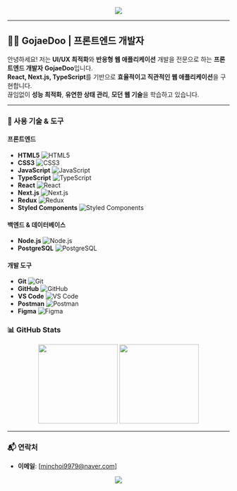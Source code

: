 <p align="center">
  <img src="https://capsule-render.vercel.app/api?type=wave&color=00bcd4&height=250&section=header&text=GojaeDoo%20%7C%20Frontend%20Developer&fontSize=50&fontColor=ffffff&animation=fadeIn"/>
</p>

---

## 👨‍💻 GojaeDoo | 프론트엔드 개발자
안녕하세요! 저는 **UI/UX 최적화**와 **반응형 웹 애플리케이션** 개발을 전문으로 하는 **프론트엔드 개발자** **GojaeDoo**입니다.  
**React, Next.js, TypeScript**를 기반으로 **효율적이고 직관적인 웹 애플리케이션**을 구현합니다.  
끊임없이 **성능 최적화**, **유연한 상태 관리**, **모던 웹 기술**을 학습하고 있습니다.

---

### 💼 사용 기술 & 도구

#### **프론트엔드**
- **HTML5** ![HTML5](https://img.shields.io/badge/HTML5-e34f26?style=flat&logo=html5&logoColor=white)
- **CSS3** ![CSS3](https://img.shields.io/badge/CSS3-1572B6?style=flat&logo=css3&logoColor=white)
- **JavaScript** ![JavaScript](https://img.shields.io/badge/JavaScript-F7DF1E?style=flat&logo=javascript&logoColor=black)
- **TypeScript** ![TypeScript](https://img.shields.io/badge/TypeScript-3178C6?style=flat&logo=typescript&logoColor=white)
- **React** ![React](https://img.shields.io/badge/React-61DAFB?style=flat&logo=react&logoColor=black)
- **Next.js** ![Next.js](https://img.shields.io/badge/Next.js-000000?style=flat&logo=next.js&logoColor=white)
- **Redux** ![Redux](https://img.shields.io/badge/Redux-764ABC?style=flat&logo=redux&logoColor=white)
- **Styled Components** ![Styled Components](https://img.shields.io/badge/Styled%20Components-DB7093?style=flat&logo=styled-components&logoColor=white)

#### **백엔드 & 데이터베이스**
- **Node.js** ![Node.js](https://img.shields.io/badge/Node.js-339933?style=flat&logo=node.js&logoColor=white)
- **PostgreSQL** ![PostgreSQL](https://img.shields.io/badge/PostgreSQL-336791?style=flat&logo=postgresql&logoColor=white)

#### **개발 도구**
- **Git** ![Git](https://img.shields.io/badge/Git-F05032?style=flat&logo=git&logoColor=white)
- **GitHub** ![GitHub](https://img.shields.io/badge/GitHub-181717?style=flat&logo=github&logoColor=white)
- **VS Code** ![VS Code](https://img.shields.io/badge/VSCode-007ACC?style=flat&logo=visual-studio-code&logoColor=white)
- **Postman** ![Postman](https://img.shields.io/badge/Postman-FF6C37?style=flat&logo=postman&logoColor=white)
- **Figma** ![Figma](https://img.shields.io/badge/Figma-F24E1E?style=flat&logo=figma&logoColor=white)


### 📊 GitHub Stats

<p align="center">
  <img height="180em" src="https://github-readme-stats.vercel.app/api?username=GojaeDoo&show_icons=true&theme=radical&hide_border=true"/>
  <img height="180em" src="https://github-readme-stats.vercel.app/api/top-langs/?username=GojaeDoo&layout=compact&theme=radical&hide_border=true"/>
</p>

---

### 📬 연락처

- **이메일**: [minchoi9979@naver.com]

<p align="center">
  <img src="https://capsule-render.vercel.app/api?type=wave&color=00bcd4&height=120&section=footer"/>
</p>
